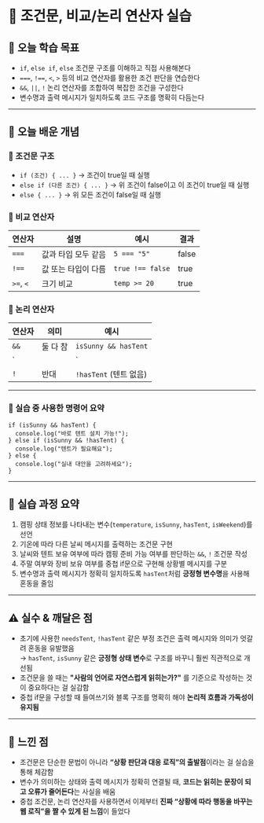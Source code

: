 # 📘 조건문, 비교/논리 연산자 실습

## 🎯 오늘 학습 목표
- `if`, `else if`, `else` 조건문 구조를 이해하고 직접 사용해본다  
- `===`, `!==`, `<`, `>` 등의 비교 연산자를 활용한 조건 판단을 연습한다  
- `&&`, `||`, `!` 논리 연산자를 조합하여 복잡한 조건을 구성한다  
- 변수명과 출력 메시지가 일치하도록 코드 구조를 명확히 다듬는다

---

## 🧠 오늘 배운 개념

### 🔹 조건문 구조
- `if (조건) { ... }` → 조건이 true일 때 실행  
- `else if (다른 조건) { ... }` → 위 조건이 false이고 이 조건이 true일 때 실행  
- `else { ... }` → 위 모든 조건이 false일 때 실행

### 🔹 비교 연산자

| 연산자 | 설명 | 예시 | 결과 |
|---|---|---|---|
| `===` | 값과 타입 모두 같음 | `5 === "5"` | false |
| `!==` | 값 또는 타입이 다름 | `true !== false` | true |
| `>=`, `<` | 크기 비교 | `temp >= 20` | true |

### 🔹 논리 연산자

| 연산자 | 의미 | 예시 |
|---|---|---|
| `&&` | 둘 다 참 | `isSunny && hasTent` |
| `||` | 둘 중 하나 참 | `isWeekend || isHoliday` |
| `!` | 반대 | `!hasTent` (텐트 없음)

---

### 🔹 실습 중 사용한 명령어 요약

```
if (isSunny && hasTent) {
  console.log("바로 텐트 설치 가능!");
} else if (isSunny && !hasTent) {
  console.log("텐트가 필요해요");
} else {
  console.log("실내 대안을 고려하세요");
}
```

---

## 🧪 실습 과정 요약
1. 캠핑 상태 정보를 나타내는 변수(`temperature`, `isSunny`, `hasTent`, `isWeekend`)를 선언  
2. 기온에 따라 다른 날씨 메시지를 출력하는 조건문 구현  
3. 날씨와 텐트 보유 여부에 따라 캠핑 준비 가능 여부를 판단하는 `&&`, `!` 조건문 작성  
4. 주말 여부와 장비 보유 여부를 중첩 if문으로 구현해 상황별 메시지를 구분  
5. 변수명과 출력 메시지가 정확히 일치하도록 `hasTent`처럼 **긍정형 변수명**을 사용해 혼동을 줄임

---

## ⚠️ 실수 & 깨달은 점
- 초기에 사용한 `needsTent`, `!hasTent` 같은 부정 조건은 출력 메시지와 의미가 엇갈려 혼동을 유발했음  
→ `hasTent`, `isSunny` 같은 **긍정형 상태 변수**로 구조를 바꾸니 훨씬 직관적으로 개선됨  
- 조건문을 쓸 때는 **"사람의 언어로 자연스럽게 읽히는가?"** 를 기준으로 작성하는 것이 중요하다는 걸 실감함  
- 중첩 if문을 구성할 때 들여쓰기와 블록 구조를 명확히 해야 **논리적 흐름과 가독성이 유지됨**

---

## 💭 느낀 점
- 조건문은 단순한 문법이 아니라 **“상황 판단과 대응 로직”의 출발점**이라는 걸 실습을 통해 체감함  
- 변수가 의미하는 상태와 출력 메시지가 정확히 연결될 때, **코드는 읽히는 문장이 되고 오류가 줄어든다**는 사실을 배움  
- 중첩 조건문, 논리 연산자를 사용하면서 이제부터 **진짜 “상황에 따라 행동을 바꾸는 웹 로직”을 짤 수 있게 된 느낌**이 들었다

